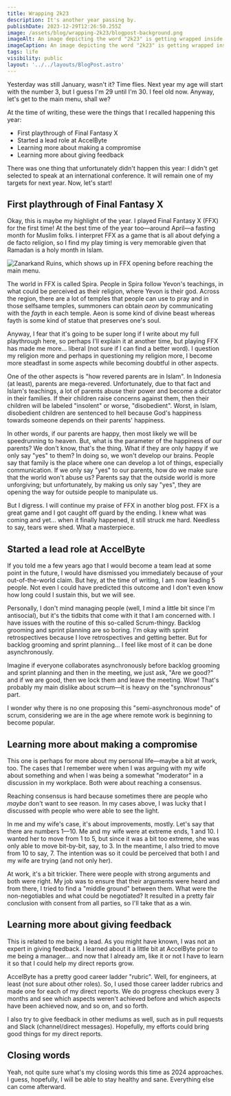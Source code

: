 ```yaml
---
title: Wrapping 2k23
description: It's another year passing by.
publishDate: 2023-12-29T12:26:50.255Z
image: /assets/blog/wrapping-2k23/blogpost-background.png
imageAlt: An image depicting the word "2k23" is getting wrapped inside a box.
imageCaption: An image depicting the word "2k23" is getting wrapped inside a box.
tags: life
visibility: public
layout: '../../layouts/BlogPost.astro'
---
```


Yesterday was still January, wasn't it? Time flies. Next year my age will start with the number 3, but I guess I'm 29 until I'm 30. I feel old now. Anyway, let's get to the main menu, shall we?

At the time of writing, these were the things that I recalled happening this year:

- First playthrough of Final Fantasy X
- Started a lead role at AccelByte
- Learning more about making a compromise
- Learning more about giving feedback

There was one thing that unfortunately didn't happen this year: I didn't get selected to speak at an international conference. It will remain one of my targets for next year. Now, let's start!

## First playthrough of Final Fantasy X

Okay, this is maybe my highlight of the year. I played Final Fantasy X (FFX) for the first time! At the best time of the year too—around April—a fasting month for Muslim folks. I interpret FFX as a game that is all about defying a de facto religion, so I find my play timing is very memorable given that Ramadan is a holy month in Islam.

![Zanarkand Ruins, which shows up in FFX opening before reaching the main menu.](/assets/blog/wrapping-2k23/zanarkand.jpg)

The world in FFX is called Spira. People in Spira follow Yevon's teachings, in what could be perceived as their religion, where Yevon is their god. Across the region, there are a lot of temples that people can use to pray and in those selfsame temples, summoners can obtain _aeon_ by communicating with the _fayth_ in each temple. Aeon is some kind of divine beast whereas fayth is some kind of statue that preserves one's soul.

Anyway, I fear that it's going to be super long if I write about my full playthrough here, so perhaps I'll explain it at another time, but playing FFX has made me more... liberal (not sure if I can find a better word). I question my religion more and perhaps in questioning my religion more, I become more steadfast in some aspects while becoming doubtful in other aspects.

One of the other aspects is "how revered parents are in Islam". In Indonesia (at least), parents are mega-revered. Unfortunately, due to that fact and Islam's teachings, a lot of parents abuse their power and become a dictator in their families. If their children raise concerns against them, then their children will be labeled "insolent" or worse, "disobedient". Worst, in Islam, disobedient children are sentenced to hell because God's happiness towards someone depends on their parents' happiness.

In other words, if our parents are happy, then most likely we will be speedrunning to heaven. But, what is the parameter of the happiness of our parents? We don't know, that's the thing. What if they are only happy if we only say "yes" to them? In doing so, we won't develop our brains. People say that family is the place where one can develop a lot of things, especially communication. If we only say "yes" to our parents, how do we make sure that the world won't abuse us? Parents say that the outside world is more unforgiving; but unfortunately, by making us only say "yes", they are opening the way for outside people to manipulate us.

But I digress. I will continue my praise of FFX in another blog post. FFX is a great game and I got caught off guard by the ending. I knew what was coming and yet... when it finally happened, it still struck me hard. Needless to say, tears were shed. What a masterpiece.

## Started a lead role at AccelByte

If you told me a few years ago that I would become a team lead at some point in the future, I would have dismissed you immediately because of your out-of-the-world claim. But hey, at the time of writing, I am now leading 5 people. Not even I could have predicted this outcome and I don't even know how long could I sustain this, but we will see.

Personally, I don't mind managing people (well, I mind a little bit since I'm antisocial), but it's the tidbits that come with it that I am concerned with. I have issues with the routine of this so-called Scrum-thingy. Backlog grooming and sprint planning are so boring. I'm okay with sprint retrospectives because I love retrospectives and getting better. But for backlog grooming and sprint planning... I feel like most of it can be done asynchronously.

Imagine if everyone collaborates asynchronously before backlog grooming and sprint planning and then in the meeting, we just ask, "Are we good?" and if we are good, then we lock them and leave the meeting. Wow! That's probably my main dislike about scrum—it is heavy on the "synchronous" part.

I wonder why there is no one proposing this "semi-asynchronous mode" of scrum, considering we are in the age where remote work is beginning to become popular.

## Learning more about making a compromise

This one is perhaps for more about my personal life—maybe a bit at work, too. The cases that I remember were when I was arguing with my wife about something and when I was being a somewhat "moderator" in a discussion in my workplace. Both were about reaching a consensus.

Reaching consensus is hard because sometimes there are people who _maybe_ don't want to see reason. In my cases above, I was lucky that I discussed with people who were able to see the light.

In me and my wife's case, it's about improvements, mostly. Let's say that there are numbers 1—10. Me and my wife were at extreme ends, 1 and 10. I wanted her to move from 1 to 5, but since it was a bit too extreme, she was only able to move bit-by-bit, say, to 3. In the meantime, I also tried to move from 10 to say, 7. The intention was so it could be perceived that both I and my wife are trying (and not only her). 

At work, it's a bit trickier. There were people with strong arguments and both were right. My job was to ensure that their arguments were heard and from there, I tried to find a "middle ground" between them. What were the non-negotiables and what could be negotiated? It resulted in a pretty fair conclusion with consent from all parties, so I'll take that as a win.

## Learning more about giving feedback

This is related to me being a lead. As you might have known, I was not an expert in giving feedback. I learned about it a little bit at AccelByte prior to me being a manager... and now that I already am, like it or not I have to learn it so that I could help my direct reports grow.

AccelByte has a pretty good career ladder "rubric". Well, for engineers, at least (not sure about other roles). So, I used those career ladder rubrics and made one for each of my direct reports. We do progress checkups every 3 months and see which aspects weren't achieved before and which aspects have been achieved now, and so on, and so forth.

I also try to give feedback in other mediums as well, such as in pull requests and Slack (channel/direct messages). Hopefully, my efforts could bring good things for my direct reports.

## Closing words

Yeah, not quite sure what's my closing words this time as 2024 approaches. I guess, hopefully, I will be able to stay healthy and sane. Everything else can come afterward.
